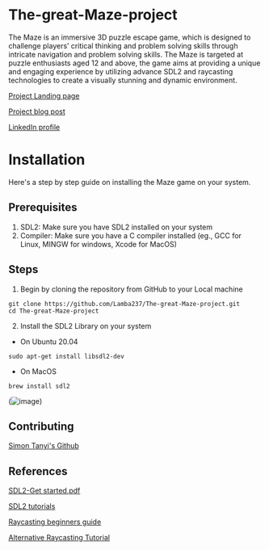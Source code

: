 # The-great-Maze-project
 The Maze is an immersive 3D puzzle escape game, which is designed to challenge players’ critical thinking and
 problem solving skills through intricate navigation and problem solving skills.
 The Maze is targeted at puzzle enthusiasts aged 12 and above, the game aims at providing a unique and
 engaging experience by utilizing advance SDL2 and raycasting technologies to create a visually stunning and dynamic environment.

[Project Landing page](https://simontanyi2004.wixsite.com/escaping-the-maze)

[Project blog post](https://medium.com/@simontanyi2004/the-maze-game-alx-se-portfolio-project-4fa5f93f9480)

[LinkedIn profile](https://www.linkedin.com/in/simon-tanyi-05a2a8258/)

# Installation

Here's a step by step guide on installing the Maze game on your system.

## Prerequisites
1) SDL2: Make sure you have SDL2 installed on your system
2) Compiler: Make sure you have a C compiler installed (eg., GCC for Linux, MINGW for windows, Xcode for MacOS)

## Steps
1) Begin by cloning the repository from GitHub to your Local machine
```
git clone https://github.com/Lamba237/The-great-Maze-project.git
cd The-great-Maze-project
```

2) Install the SDL2 Library on your system
* On Ubuntu 20.04
```
sudo apt-get install libsdl2-dev
```
* On MacOS
```
brew install sdl2
```
(![image](https://github.com/Lamba237/The-great-Maze-project/assets/129569062/db04ce59-c054-45d9-91dd-006850c7e643))

## Contributing
[Simon Tanyi's Github](https://github.com/Lamba237)
## References
[SDL2-Get started.pdf](https://s3.amazonaws.com/alx-intranet.hbtn.io/uploads/misc/2021/1/9da3b82dc0bcfea07858b70956de47f0e2db2dad.pdf?X-Amz-Algorithm=AWS4-HMAC-SHA256&X-Amz-Credential=AKIARDDGGGOUSBVO6H7D%2F20240710%2Fus-east-1%2Fs3%2Faws4_request&X-Amz-Date=20240710T210323Z&X-Amz-Expires=86400&X-Amz-SignedHeaders=host&X-Amz-Signature=3ecf88c296e2c5402de6eda885c7a588f88db55d347982423ac86699901a459a)

[SDL2 tutorials](https://lazyfoo.net/tutorials/SDL/index.php)

[Raycasting beginners guide](https://permadi.com/1996/05/ray-casting-tutorial-table-of-contents/)

[Alternative Raycasting Tutorial](https://lodev.org/cgtutor/raycasting.html)
